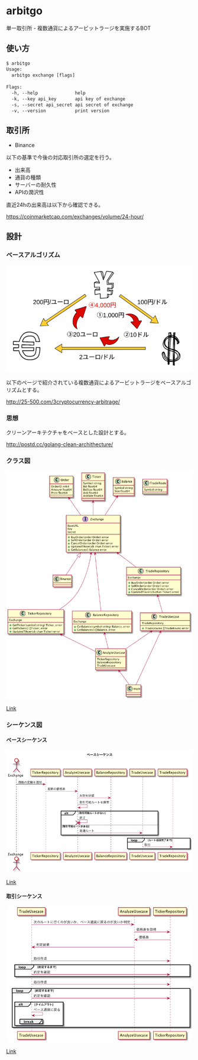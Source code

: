 # arbitgo

単一取引所 - 複数通貨によるアービットラージを実施するBOT

## 使い方

```
$ arbitgo
Usage:
  arbitgo exchange [flags]

Flags:
  -h, --help              help
  -k, --key api_key       api key of exchange
  -s, --secret api_secret api secret of exchange
  -v, --version           print version
```

## 取引所

- Binance

以下の基準で今後の対応取引所の選定を行う。

- 出来高
- 通貨の種類
- サーバーの耐久性
- APIの潤沢性

直近24hの出来高は以下から確認できる。

https://coinmarketcap.com/exchanges/volume/24-hour/

## 設計

### ベースアルゴリズム

![](doc/img/arbit.png)

以下のページで紹介されている複数通貨によるアービットラージをベースアルゴリズムとする。

http://25-500.com/3cryptocurrency-arbitrage/

### 思想

クリーンアーキテクチャをベースとした設計とする。  

http://postd.cc/golang-clean-archithecture/

### クラス図

![](out/uml/class/class.png)

[Link](uml/class.pu)

### シーケンス図

#### ベースシーケンス

![](out/uml/base_seq/base_seq.png)

[Link](ml/base_seq.pu)

#### 取引シーケンス

![](out/uml/trade_seq/trade_seq.png)

[Link](uml/trade_seq.pu)
